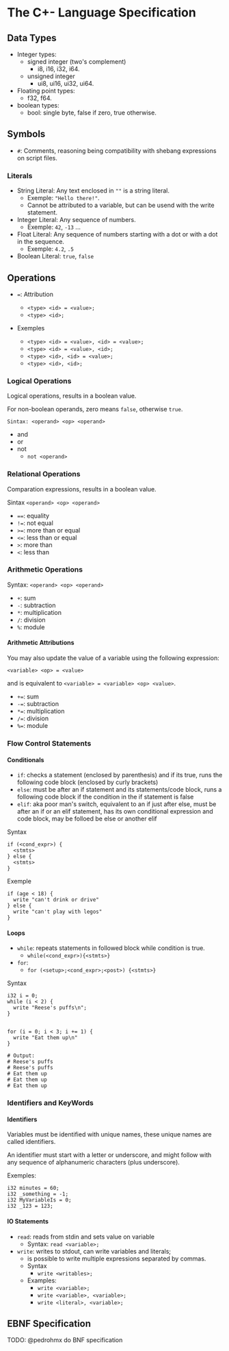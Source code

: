 # The C+- Language Specification

## Data Types

- Integer types:
  - signed integer (two's complement)
    - i8, i16, i32, i64.
  - unsigned integer
    - ui8, ui16, ui32, ui64.
- Floating point types:
  - f32, f64.
- boolean types:
  - bool: single byte, false if zero, true otherwise.

## Symbols

- `#`: Comments, reasoning being compatibility with shebang expressions on script files.

### Literals

- String Literal: Any text enclosed in `""` is a string literal.
  - Exemple: `"Hello there!"`.
  - Cannot be attributed to a variable, but can be usend with the write statement.
- Integer Literal: Any sequence of numbers.
  - Exemple: `42`, `-13` ...
- Float Literal: Any sequence of numbers starting with a dot or with a dot in the sequence.
  - Exemple: `4.2`, `.5`
- Boolean Literal: `true`, `false`

## Operations

- `=`: Attribution
  - `<type> <id> = <value>;`
  - `<type> <id>;`

- Exemples
  - `<type> <id> = <value>, <id> = <value>;`
  - `<type> <id> = <value>, <id>;`
  - `<type> <id>, <id> = <value>;`
  - `<type> <id>, <id>;`

### Logical Operations

Logical operations, results in a boolean value.

For non-boolean operands, zero means `false`, otherwise `true`.

```Sintax: <operand> <op> <operand>```

<!-- - `&&`: and
- `||`: or
- `!` : not
  - `! <operand>` -->
- and
- or
- not
  - `not <operand>`

### Relational Operations

Comparation expressions, results in a boolean value.

Sintax
```<operand> <op> <operand>```

- `==`: equality
- `!=`: not equal
- `>=`: more than or equal
- `<=`: less than or equal
- `>`:  more than
- `<`:  less than

### Arithmetic Operations

Syntax:
```<operand> <op> <operand>```

- `+`: sum
- `-`: subtraction
- `*`: multiplication
- `/`: division
- `%`: module

#### Arithmetic Attributions

You may also update the value of a variable using the following expression:

`<variable> <op> = <value>`

and is equivalent to `<variable> = <variable> <op> <value>`.

- `+=`: sum
- `-=`: subtraction
- `*=`: multiplication
- `/=`: division
- `%=`: module

<!-- ### Bitwise Operations

- `&`: bitwise and.
- `|`: bitwise and.
- `&`: bitwise and.
- `<<`: left shift.
- `>>`: right shift. -->

<!-- ### Increment and Decrement

- increment:
  - `<variable> ++`
- decrement:
  - `<variable> --` -->

### Flow Control Statements

#### Conditionals

- `if`: checks a statement (enclosed by parenthesis) and if its true, runs the following code block (enclosed by curly brackets)
- `else`: must be after an if statement and its statements/code block, runs a following code block if the condition in the if statement is false
- `elif`: aka poor man's switch, equivalent to an if just after else, must be after an if or an elif statement, has its own conditional expression and code block, may be folloed be else or another elif

Syntax

<!-- } elif (<cond_expr>) {
  <stmts> -->
```text
if (<cond_expr>) {
  <stmts> 
} else {
  <stmts>
}
```

Exemple

<!-- } elif (age < 99) {
  write "can drink and drive" -->
```text
if (age < 18) {
  write "can't drink or drive"
} else {
  write "can't play with legos"
}
```

#### Loops

- `while`: repeats statements in followed block while condition is true.
  - `while(<cond_expr>){<stmts>}`
- `for`:
  - `for (<setup>;<cond_expr>;<post>) {<stmts>}`

Syntax

```text
i32 i = 0;
while (i < 2) {
  write "Reese's puffs\n";
}


for (i = 0; i < 3; i += 1) {
  write "Eat them up\n"
}

# Output:
# Reese's puffs
# Reese's puffs
# Eat them up
# Eat them up
# Eat them up
```

### Identifiers and KeyWords

#### Identifiers

Variables must be identified with unique names, these unique names are called identifiers.

An identifier must start with a letter or underscore, and might follow with any sequence of alphanumeric characters (plus underscore).

Exemples:

```text
i32 minutes = 60;
i32 _something = -1;
i32 MyVariableIs = 0;
i32 _123 = 123;
```

#### IO Statements

- `read`: reads from stdin and sets value on variable
  - Syntax: `read <variable>;`
- `write`: writes to stdout, can write variables and literals;
  - is possible to write multiple expressions separated by commas.
  - Syntax
    - `write <writables>;`
  - Examples:
    - `write <variable>;`
    - `write <variable>, <variable>;`
    - `write <literal>, <variable>;`

## EBNF Specification

TODO: @pedrohmx do BNF specification
